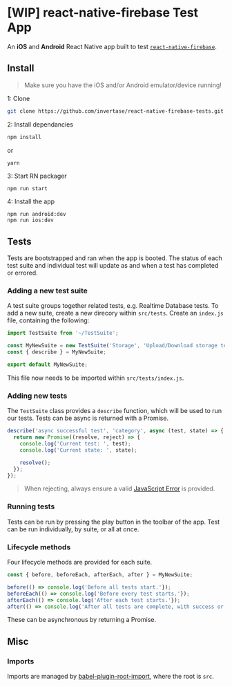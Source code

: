 # [WIP] react-native-firebase Test App

An **iOS** and **Android** React Native app built to test [`react-native-firebase`](https://github.com/invertase/react-native-firebase).

## Install
> Make sure you have the iOS and/or Android emulator/device running!

1: Clone
```bash
git clone https://github.com/invertase/react-native-firebase-tests.git
```
2: Install dependancies
```bash
npm install
```
or
```
yarn
```
3: Start RN packager
```bash
npm run start
```
4: Install the app
```
npm run android:dev
npm run ios:dev
```

## Tests

Tests are bootstrapped and ran when the app is booted. The status of each test suite and individual test
will update as and when a test has completed or errored.

### Adding a new test suite

A test suite groups together related tests, e.g. Realtime Database tests. To add a new suite, create a new
direcory within `src/tests`. Create an `index.js` file, containing the following:

```javascript
import TestSuite from '~/TestSuite';

const MyNewSuite = new TestSuite('Storage', 'Upload/Download storage tests');
const { describe } = MyNewSuite;

export default MyNewSuite;
```

This file now needs to be imported within `src/tests/index.js`.

### Adding new tests

The `TestSuite` class provides a `describe` function, which will be used to run our tests.
Tests can be async is returned with a Promise.

```javascript
describe('async successful test', 'category', async (test, state) => {
  return new Promise((resolve, reject) => {
    console.log('Current test: ', test);
    console.log('Current state: ', state);

    resolve();
  });
});
```

> When rejecting, always ensure a valid [JavaScript Error](https://developer.mozilla.org/en-US/docs/Web/JavaScript/Reference/Global_Objects/Error) is provided.

### Running tests

Tests can be run by pressing the play button in the toolbar of the app. Test can be run individually, by suite, or all at once.

### Lifecycle methods

Four lifecycle methods are provided for each suite.

```javascript
const { before, beforeEach, afterEach, after } = MyNewSuite;

before(() => console.log('Before all tests start.'});
beforeEach(() => console.log('Before every test starts.'});
afterEach(() => console.log('After each test starts.'});
after(() => console.log('After all tests are complete, with success or error.'});
```

These can be asynchronous by returning a Promise.

## Misc

### Imports

Imports are managed by [babel-plugin-root-import](https://www.npmjs.com/package/babel-plugin-root-import), where the root
is `src`.
